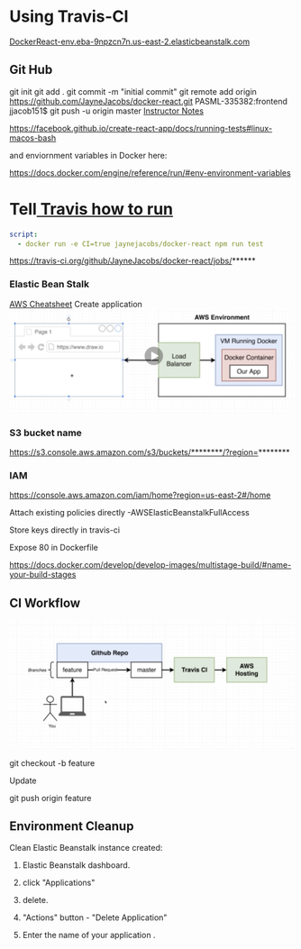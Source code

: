# Using Travis-CI
[DockerReact-env.eba-9npzcn7n.us-east-2.elasticbeanstalk.com](http://dockerreact-env.eba-9npzcn7n.us-east-2.elasticbeanstalk.com/)

## Git Hub
git init
git add .
git commit -m "initial commit"
 git remote add origin https://github.com/JayneJacobs/docker-react.git
PASML-335382:frontend jjacob151$ git push -u origin master
[Instructor Notes](docs/InstructrNotes.md)

https://facebook.github.io/create-react-app/docs/running-tests#linux-macos-bash

and enviornment variables in Docker here:

https://docs.docker.com/engine/reference/run/#env-environment-variables

# Tell[ Travis how to run](.travis.yml)
```yaml
script:
  - docker run -e CI=true jaynejacobs/docker-react npm run test
  ```
https://travis-ci.org/github/JayneJacobs/docker-react/jobs/******


### Elastic Bean Stalk
[AWS Cheatsheet](docs/aws.md)
Create application
![EB](AWSEB.png)

### S3 bucket name
https://s3.console.aws.amazon.com/s3/buckets/********/?region=********

### IAM

https://console.aws.amazon.com/iam/home?region=us-east-2#/home

Attach existing policies directly -AWSElasticBeanstalkFullAccess

Store keys directly in travis-ci


Expose 80 in Dockerfile

https://docs.docker.com/develop/develop-images/multistage-build/#name-your-build-stages

## CI Workflow

![ci](Workflow.png)

git checkout -b feature

Update

git push origin feature

## Environment Cleanup
  Clean  Elastic Beanstalk instance  created:

1.  Elastic Beanstalk dashboard.

2.  click "Applications"

3.  delete.

4.   "Actions" button  -  "Delete Application"


5. Enter the name of your application .

 